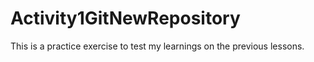 # Activity1GitNewRepository
This is a practice exercise to test my learnings on the previous lessons.
